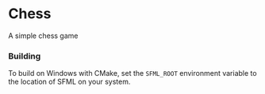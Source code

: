 # Chess
A simple chess game

### Building
To build on Windows with CMake, set the `SFML_ROOT` environment variable to the location of SFML on your system.
